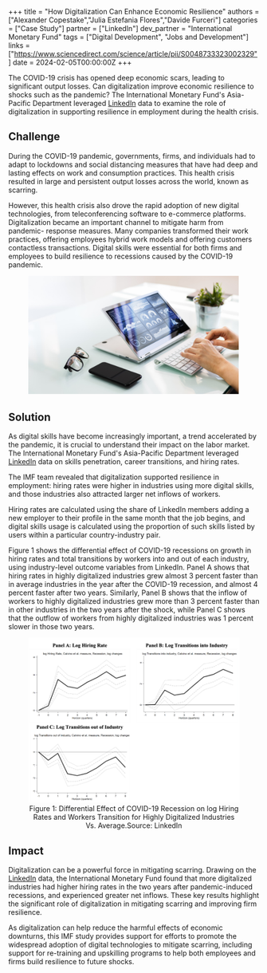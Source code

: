 +++
title = "How Digitalization Can Enhance Economic Resilience"
authors = ["Alexander Copestake","Julia Estefania Flores","Davide Furceri"]
categories = ["Case Study"]
partner = ["LinkedIn"]
dev_partner = "International Monetary Fund"
tags = ["Digital Development", "Jobs and Development"]
links = ["https://www.sciencedirect.com/science/article/pii/S0048733323002329"]
date = 2024-02-05T00:00:00Z
+++

The COVID-19 crisis has opened deep economic scars, leading to significant output losses. Can digitalization improve economic resilience to shocks such as the pandemic? The International Monetary Fund's Asia-Pacific Department leveraged [LinkedIn](www.linkedin.com) data to examine the role of digitalization in supporting resilience in employment during the health crisis.


## Challenge

During the COVID-19 pandemic, governments, firms, and individuals had to adapt to lockdowns and social distancing measures that have had deep and lasting effects on work and consumption practices. This health crisis resulted in large and persistent output losses across the world, known as scarring. 

However, this health crisis also drove the rapid adoption of new digital technologies, from teleconferencing software to e-commerce platforms. Digitalization became an important channel to mitigate harm from pandemic- response measures. Many companies transformed their work practices, offering employees hybrid work models and offering customers contactless transactions. Digital skills were essential for both firms and employees to build resilience to recessions caused by the COVID-19 pandemic.

<figure align="center">
    <img src="how-digitalization-can-enhance-resilience-thumbnail.png"/>
</figure>


## Solution

As digital skills have become increasingly important, a trend accelerated by the pandemic, it is crucial to understand their impact on the labor market. The International Monetary Fund's Asia-Pacific Department leveraged [LinkedIn](www.linkedin.com) data on skills penetration, career transitions, and hiring rates.

The IMF team revealed that digitalization supported resilience in employment: hiring rates were higher in industries using more digital skills, and those industries also attracted larger net inflows of workers.

Hiring rates are calculated using the share of LinkedIn members adding a new employer to their profile in the same month that the job begins, and digital skills usage is calculated using the proportion of such skills listed by users within a particular country-industry pair.

Figure 1 shows the differential effect of COVID-19 recessions on growth in hiring rates and total transitions by workers into and out of each industry, using industry-level outcome variables from LinkedIn. Panel A shows that hiring rates in highly digitalized industries grew almost 3 percent faster than in average industries in the year after the COVID-19 recession, and almost 4 percent faster after two years. Similarly, Panel B shows that the inflow of workers to highly digitalized industries grew more than 3 percent faster than in other industries in the two years after the shock, while Panel C shows that the outflow of workers from highly digitalized industries was 1 percent slower in those two years.

<figure align="center">
    <img src=" how-digitalization-can-enhance-resilience-photo1.png"/>
    <figcaption>
        <center>
		Figure 1: Differential Effect of COVID-19 Recession on log Hiring Rates and Workers Transition for Highly Digitalized Industries Vs. Average.Source: LinkedIn
		</center>
    </figcaption>
</figure>

## Impact

Digitalization can be a powerful force in mitigating scarring. Drawing on the [LinkedIn](www.linkedin.com) data, the International Monetary Fund found that more digitalized industries had higher hiring rates in the two years after pandemic-induced recessions, and experienced greater net inflows. These key results highlight the significant role of digitalization in mitigating scarring and improving firm resilience.

As digitalization can help reduce the harmful effects of economic downturns, this IMF study provides support for efforts to promote the widespread adoption of digital technologies to mitigate scarring, including support for re-training and upskilling programs to help both employees and firms build resilience to future shocks.
